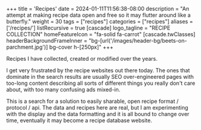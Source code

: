 +++
title = 'Recipes'
date = 2024-01-11T11:56:38-08:00
description = "An attempt at making recipe data open and free so it may flutter around like a butterfly."
weight = 30
tags = ["recipes"]
categories = ["recipes"]
aliases = ['/recipes/']
listRecursive = true
[cascade]
  logo_tagline = "RECIPE COLLECTION"
  homeFeatureIcon = "fa-solid fa-carrot"
  [cascade.twClasses]
    headerBackgroundFrameInner = "bg-[url('/images/header-bg/beets-on-parchment.jpg')] bg-cover h-[250px]"
+++

Recipes I have collected, created or modified over the years. 

I get very frustrated by the recipe websites out there today. The ones that dominate in the search results are usually SEO over-engineered pages with too-long content describing all sorts of different things you really don't care about, with too many confusing ads mixed-in.

This is a search for a solution to easily sharable, open recipe format / protocol / api. The data and recipes here are real, but I am experimenting with the display and the data formatting and it is all bound to change over time, eventually it may become a recipe database website.


